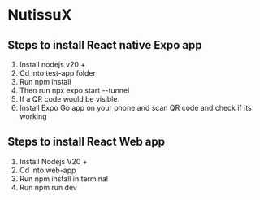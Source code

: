 # NutissuX


## Steps to install React native Expo app 

1. Install nodejs v20 + 
2. Cd into test-app folder 
3. Run npm install 
4. Then run npx expo start --tunnel 
5. If a QR code would be visible. 
6. Install Expo Go app on your phone and scan QR code and check if its working 

## Steps to install React Web app 

1. Install Nodejs V20 +  
2. Cd into web-app 
3. Run npm install in terminal 
4. Run npm run dev 